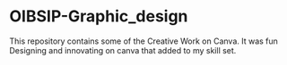 # OIBSIP-Graphic_design
This repository contains some of the Creative Work on Canva. It was fun Designing and innovating on canva that added to my skill set.
